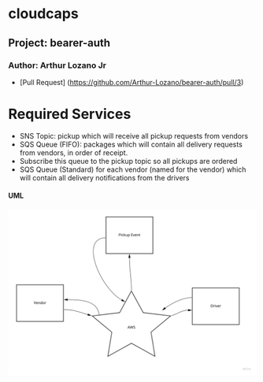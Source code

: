# cloudcaps

## Project: bearer-auth

### Author: Arthur Lozano Jr


- [Pull Request] (https://github.com/Arthur-Lozano/bearer-auth/pull/3) 

# Required Services
- SNS Topic: pickup which will receive all pickup requests from vendors
- SQS Queue (FIFO): packages which will contain all delivery requests from vendors, in order of receipt.
- Subscribe this queue to the pickup topic so all pickups are ordered
- SQS Queue (Standard) for each vendor (named for the vendor) which will contain all delivery notifications from the drivers


#### UML

![UML](./assets/cloudcaps.jpg)
